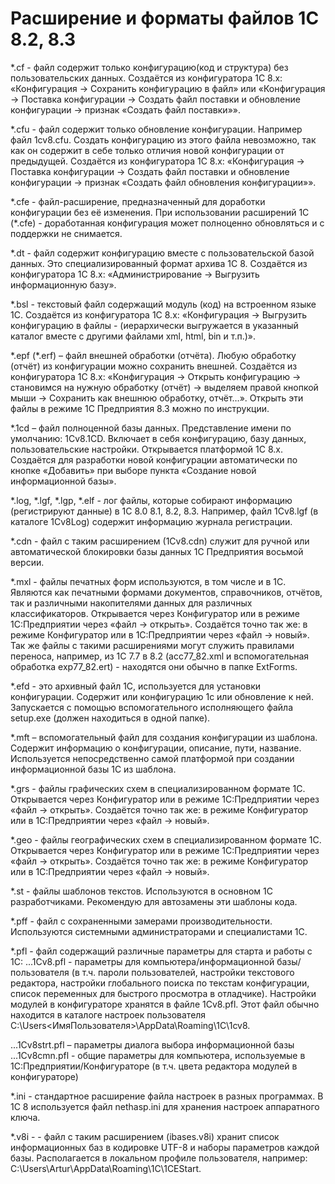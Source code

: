 # Расширение и форматы файлов 1С 8.2, 8.3

\*.cf - файл содержит только конфигурацию(код и структура) без пользовательских данных. Создаётся из конфигуратора 1С 8.х: «Конфигурация -> Сохранить конфигурацию в файл» или «Конфигурация -> Поставка конфигурации -> Создать файл поставки и обновление конфигурации -> признак «Создать файл поставки»».
 
\*.cfu - файл содержит только обновление конфигурации. Например файл 1cv8.cfu. Создать конфигурацию из этого файла невозможно, так как он содержит в себе только отличия новой конфигурации от предыдущей. Создаётся из конфигуратора 1С 8.х: «Конфигурация -> Поставка конфигурации -> Создать файл поставки и обновление конфигурации -> признак «Создать файл обновления конфигурации»».

\*.cfe - файл-расширение, предназначенный для доработки конфигурации без её изменения. При использовании расширений 1С (\*.cfe) - доработанная конфигурация может полноценно обновляться и с поддержки не снимается.
 
\*.dt - файл содержит конфигурацию вместе с пользовательской базой данных. Это специализированный формат архива 1С 8. Создаётся из конфигуратора 1С 8.х: «Администрирование -> Выгрузить информационную базу».

\*.bsl - текстовый файл содержащий модуль (код) на встроенном языке 1С. Создаётся из конфигуратора 1С 8.х: «Конфигурация -> Выгрузить конфигурацию в файлы - (иерархически выгружается в указанный каталог вместе с другими файлами xml, html, bin и т.п.)».
 
\*.epf (\*.erf) – файл внешней обработки (отчёта). Любую обработку (отчёт) из конфигурации можно сохранить внешней.  Создаётся из конфигуратора 1С 8.х: «Конфигурация -> Открыть конфигурацию -> становимся на нужную обработку (отчёт) -> выделяем правой кнопкой мыши -> Сохранить как внешнюю обработку, отчёт…». Открыть эти файлы в режиме 1С Предприятия 8.3 можно по инструкции.

\*.1cd – файл полноценной базы данных. Представление имени по умолчанию:  1Cv8.1CD. Включает в себя конфигурацию, базу данных, пользовательские настройки. Открывается платформой 1С 8.x. Создаётся для разработки новой конфигурации автоматически по кнопке «Добавить» при выборе пункта «Создание новой информационной базы».
 
\*.log, \*.lgf, \*.lgp, \*.elf - лог файлы, которые собирают информацию (регистрируют данные) в 1С 8.0 8.1, 8.2, 8.3. Например, файл 1Cv8.lgf (в каталоге 1Cv8Log) содержит информацию журнала регистрации.

\*.cdn - файл с таким расширением (1Cv8.cdn) служит для ручной или автоматической блокировки базы данных 1С Предприятия восьмой версии.

\*.mxl - файлы печатных форм используются, в том числе и в 1С. Являются как печатными формами документов, справочников, отчётов, так и различными накопителями данных для различных классификаторов.  Открывается через Конфигуратор или в режиме 1С:Предприятии через «файл -> открыть». Создаётся точно так же: в режиме Конфигуратор или в 1С:Предприятии через «файл -> новый». Так же файлы с такими расширениями могут служить правилами переноса, например, из 1С 7.7 в 8.2 (acc77_82.xml и вспомогательная обработка exp77_82.ert) - находятся они обычно в папке ExtForms.
 
\*.efd - это архивный файл 1С, используется для установки конфигурации. Содержит или конфигурацию 1с или обновление к ней. Запускается с помощью вспомогательного исполняющего файла setup.exe (должен находиться в одной папке).
 
\*.mft – вспомогательный файл для создания конфигурации из шаблона. Содержит информацию о конфигурации, описание, пути, название. Используется непосредственно самой платформой при создании информационной базы 1С из шаблона.
 
\*.grs - файлы графических схем в специализированном формате 1С. Открывается через Конфигуратор или в режиме 1С:Предприятии через «файл -> открыть». Создаётся точно так же: в режиме Конфигуратор или в 1С:Предприятии через «файл -> новый».
 
\*.geo - файлы географических схем в специализированном формате 1С. Открывается через Конфигуратор или в режиме 1С:Предприятии через «файл -> открыть». Создаётся точно так же: в режиме Конфигуратор или в 1С:Предприятии через «файл -> новый».
 
\*.st - файлы шаблонов текстов. Используются в основном 1С разработчиками. Рекомендую для автозамены эти шаблоны кода.

\*.pff - файл с сохраненными замерами производительности. Используются системными администраторами и специалистами 1С.

\*.pfl - файл содержащий различные параметры для старта и работы с 1С:
...1Cv8.pfl - параметры для компьютера/информационной базы/пользователя (в т.ч. пароли пользователей, настройки текстового редактора, настройки глобального поиска по текстам конфигурации, список переменных для быстрого просмотра в отладчике). Настройки модулей в конфигураторе хранятся в файле 1Cv8.pfl. Этот файл обычно находится в каталоге настроек пользователя C:\Users\<ИмяПользователя>\AppData\Roaming\1C\1cv8.

...1Cv8strt.pfl – параметры диалога выбора информационной базы
...1Cv8cmn.pfl - общие параметры для компьютера, используемые в 1С:Предприятии/Конфигураторе (в т.ч. цвета редактора модулей в конфигураторе)

\*.ini - стандартное расширение файла настроек в разных программах. В 1С 8 используется файл nethasp.ini для хранения настроек аппаратного ключа.

\*.v8i - - файл с таким расширением (ibases.v8i) хранит список информационных баз в кодировке UTF-8 и наборы параметров каждой базы. Располагается в локальном профиле пользователя, например: C:\Users\Artur\AppData\Roaming\1C\1CEStart.